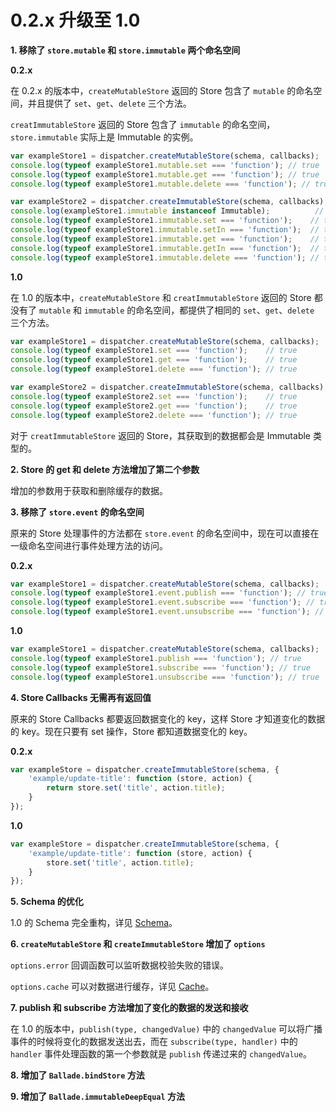 # 0.2.x 升级至 1.0

**1. 移除了 `store.mutable` 和 `store.immutable` 两个命名空间**

**0.2.x**

在 0.2.x 的版本中，`createMutableStore` 返回的 Store 包含了 `mutable` 的命名空间，并且提供了 `set`、`get`、`delete` 三个方法。

`creatImmutableStore` 返回的 Store 包含了 `immutable` 的命名空间，`store.immutable` 实际上是 Immutable 的实例。

```javascript
var exampleStore1 = dispatcher.createMutableStore(schema, callbacks);
console.log(typeof exampleStore1.mutable.set === 'function'); // true
console.log(typeof exampleStore1.mutable.get === 'function'); // true
console.log(typeof exampleStore1.mutable.delete === 'function'); // true

var exampleStore2 = dispatcher.createImmutableStore(schema, callbacks);
console.log(exampleStore1.immutable instanceof Immutable);          // true
console.log(typeof exampleStore1.immutable.set === 'function');    // true
console.log(typeof exampleStore1.immutable.setIn === 'function');  // true
console.log(typeof exampleStore1.immutable.get === 'function');    // true
console.log(typeof exampleStore1.immutable.getIn === 'function');  // true
console.log(typeof exampleStore1.immutable.delete === 'function'); // true
```

**1.0**

在 1.0 的版本中，`createMutableStore` 和 `creatImmutableStore` 返回的 Store 都没有了 `mutable` 和 `immutable` 的命名空间，都提供了相同的 `set`、`get`、`delete` 三个方法。

```javascript
var exampleStore1 = dispatcher.createMutableStore(schema, callbacks);
console.log(typeof exampleStore1.set === 'function');    // true
console.log(typeof exampleStore1.get === 'function');    // true
console.log(typeof exampleStore1.delete === 'function'); // true

var exampleStore2 = dispatcher.createImmutableStore(schema, callbacks);
console.log(typeof exampleStore2.set === 'function');    // true
console.log(typeof exampleStore2.get === 'function');    // true
console.log(typeof exampleStore2.delete === 'function'); // true
```

对于 `creatImmutableStore` 返回的 Store，其获取到的数据都会是 Immutable 类型的。

**2. Store 的 get 和 delete 方法增加了第二个参数**

增加的参数用于获取和删除缓存的数据。

**3. 移除了 `store.event` 的命名空间**

原来的 Store 处理事件的方法都在 `store.event` 的命名空间中，现在可以直接在一级命名空间进行事件处理方法的访问。

**0.2.x**

```js
var exampleStore1 = dispatcher.createMutableStore(schema, callbacks);
console.log(typeof exampleStore1.event.publish === 'function'); // true
console.log(typeof exampleStore1.event.subscribe === 'function'); // true
console.log(typeof exampleStore1.event.unsubscribe === 'function'); // true
```

**1.0**

```js
var exampleStore1 = dispatcher.createMutableStore(schema, callbacks);
console.log(typeof exampleStore1.publish === 'function'); // true
console.log(typeof exampleStore1.subscribe === 'function'); // true
console.log(typeof exampleStore1.unsubscribe === 'function'); // true
```

**4. Store Callbacks 无需再有返回值**

原来的 Store Callbacks 都要返回数据变化的 key，这样 Store 才知道变化的数据的 key。现在只要有 set 操作，Store 都知道数据变化的 key。

**0.2.x**

```js
var exampleStore = dispatcher.createImmutableStore(schema, {
    'example/update-title': function (store, action) {
        return store.set('title', action.title);
    }
});
```

**1.0**

```js
var exampleStore = dispatcher.createImmutableStore(schema, {
    'example/update-title': function (store, action) {
        store.set('title', action.title);
    }
});
```

**5. Schema 的优化**

1.0 的 Schema 完全重构，详见 [Schema](/schema.md)。

**6. `createMutableStore` 和 `createImmutableStore` 增加了 `options`**

`options.error` 回调函数可以监听数据校验失败的错误。

`options.cache` 可以对数据进行缓存，详见 [Cache](/cache.md)。

**7. publish 和 subscribe 方法增加了变化的数据的发送和接收**

在 1.0 的版本中，`publish(type, changedValue)` 中的 `changedValue` 可以将广播事件的时候将变化的数据发送出去，而在 `subscribe(type, handler)` 中的 `handler` 事件处理函数的第一个参数就是 `publish` 传递过来的 `changedValue`。

**8. 增加了 `Ballade.bindStore` 方法**

**9. 增加了 `Ballade.immutableDeepEqual` 方法**

